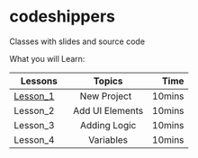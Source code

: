 # codeshippers
Classes with slides and source code

What you will Learn:

| Lessons       | Topics          | Time  |
| ------------- |:---------------:| -----:|
| [Lesson_1](Lesson_1/README.md) | New Project     | 10mins|
| Lesson_2      | Add UI Elements | 10mins|
| Lesson_3      | Adding Logic    | 10mins|
| Lesson_4      | Variables       | 10mins|
